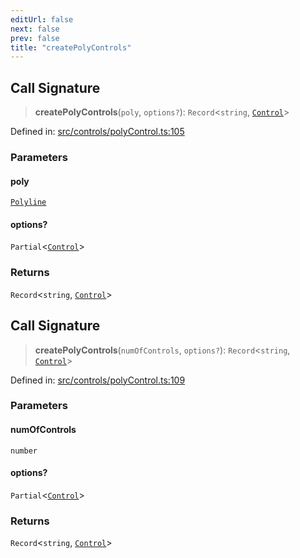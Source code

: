 ```yaml
---
editUrl: false
next: false
prev: false
title: "createPolyControls"
---
```


## Call Signature

> **createPolyControls**(`poly`, `options?`): `Record`\<`string`, [`Control`](/api/classes/control/)\>

Defined in: [src/controls/polyControl.ts:105](https://github.com/fabricjs/fabric.js/blob/9a792f4b7b8031f02ec7ea4ce8c99f810e45cfec/src/controls/polyControl.ts#L105)

### Parameters

#### poly

[`Polyline`](/api/classes/polyline/)

#### options?

`Partial`\<[`Control`](/api/classes/control/)\>

### Returns

`Record`\<`string`, [`Control`](/api/classes/control/)\>

## Call Signature

> **createPolyControls**(`numOfControls`, `options?`): `Record`\<`string`, [`Control`](/api/classes/control/)\>

Defined in: [src/controls/polyControl.ts:109](https://github.com/fabricjs/fabric.js/blob/9a792f4b7b8031f02ec7ea4ce8c99f810e45cfec/src/controls/polyControl.ts#L109)

### Parameters

#### numOfControls

`number`

#### options?

`Partial`\<[`Control`](/api/classes/control/)\>

### Returns

`Record`\<`string`, [`Control`](/api/classes/control/)\>
